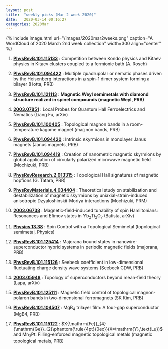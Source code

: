 ```yaml
---
layout: post
title:  "weekly picks (Mar 2 week 2020)"
date:   2020-03-14 00:16:27
categories: 2020Mar
---
```


{% include image.html url="/images/2020mar2weeks.png" caption="A WordCloud of 2020 March 2nd week collection" width=300 align="center" %}


1. **[PhysRevB.101.115133](https://journals.aps.org/prb/pdf/10.1103/PhysRevB.101.115133)** :  Competition between Kondo physics and Kitaev physics in Kitaev clusters coupled to a fermionic bath (A. Rosch)

1. **[PhysRevB.101.094422](https://link.aps.org/doi/10.1103/PhysRevB.101.094422)** :  Multiple quadrupolar or nematic phases driven by the Heisenberg interactions in a spin-1 dimer system forming a bilayer (Hotta, PRB)

1. **[PhysRevB.101.121113](https://link.aps.org/doi/10.1103/PhysRevB.101.121113)** :  **Magnetic Weyl semimetals with diamond structure realized in spinel compounds (magnetic Weyl, PRB)**


1. **[2003.07851](http://arxiv.org/abs/2003.07851)** :  Local Probes for Quantum Hall Ferroelectrics and Nematics (Liang Fu, arXiv)

1. **[PhysRevB.101.100405](https://link.aps.org/doi/10.1103/PhysRevB.101.100405)** :  Topological magnon bands in a room-temperature kagome magnet (magnon bands, PRB)

1. **[PhysRevB.101.094420](https://link.aps.org/doi/10.1103/PhysRevB.101.094420)** :  Intrinsic skyrmions in monolayer Janus magnets (Janus magnets, PRB)

1. **[PhysRevB.101.094419](https://link.aps.org/doi/10.1103/PhysRevB.101.094419)** :  Creation of nanometric magnetic skyrmions by global application of circularly polarized microwave magnetic field (Mochizuki, PRB)


1. **[PhysRevResearch.2.013315](https://link.aps.org/doi/10.1103/PhysRevResearch.2.013315)** :  Topological Hall signatures of magnetic hopfions (G. Tatara, PRR)

1. **[PhysRevMaterials.4.034404](https://link.aps.org/doi/10.1103/PhysRevMaterials.4.034404)** :  Theoretical study on stabilization and destabilization of magnetic skyrmions by uniaxial-strain-induced anisotropic Dzyaloshinskii-Moriya interactions (Mochizuki, PRM)

1. **[2003.06738](http://arxiv.org/abs/2003.06738)** :  Magnetic-field-induced tunability of spin Hamiltonians: Resonances and Efimov states in Yb$_2$Ti$_2$O$_7$ (Batista, arXiv)

1. **[Physics.13.38](https://link.aps.org/doi/10.1103/Physics.13.38)** :  Spin Control with a Topological Semimetal (topological semimetal, Physics)

1. **[PhysRevB.101.125414](https://link.aps.org/doi/10.1103/PhysRevB.101.125414)** :  Majorana bound states in nanowire-superconductor hybrid systems in periodic magnetic fields (majorana, PRB)

1. **[PhysRevB.101.115126](https://link.aps.org/doi/10.1103/PhysRevB.101.115126)** :  Seebeck coefficient in low-dimensional fluctuating charge density wave systems (Seebeck CDW, PRB)


1. **[2003.05948](http://arxiv.org/abs/2003.05948)** :  Topology of superconductors beyond mean-field theory (Lapa, arXiv)


1. **[PhysRevB.101.125111](https://link.aps.org/doi/10.1103/PhysRevB.101.125111)** :  Magnetic field control of topological magnon-polaron bands in two-dimensional ferromagnets (SK Kim, PRB)

1. **[PhysRevB.101.104507](https://link.aps.org/doi/10.1103/PhysRevB.101.104507)** :  ${\mathrm{MgB}}_{4}$ trilayer film: A four-gap superconductor (MgB4, PRB)

1. **[PhysRevB.101.115122](https://link.aps.org/doi/10.1103/PhysRevB.101.115122)** :  $X{\mathrm{Fe}}_{4}{\mathrm{Ge}}_{2}\phantom{\rule{4pt}{0ex}}(X=\mathrm{Y},\text{Lu})$ and ${\mathrm{Mn}}_{3}\mathrm{Pt}$: Filling-enforced magnetic topological metals (magnetic topological metals, PRB)
